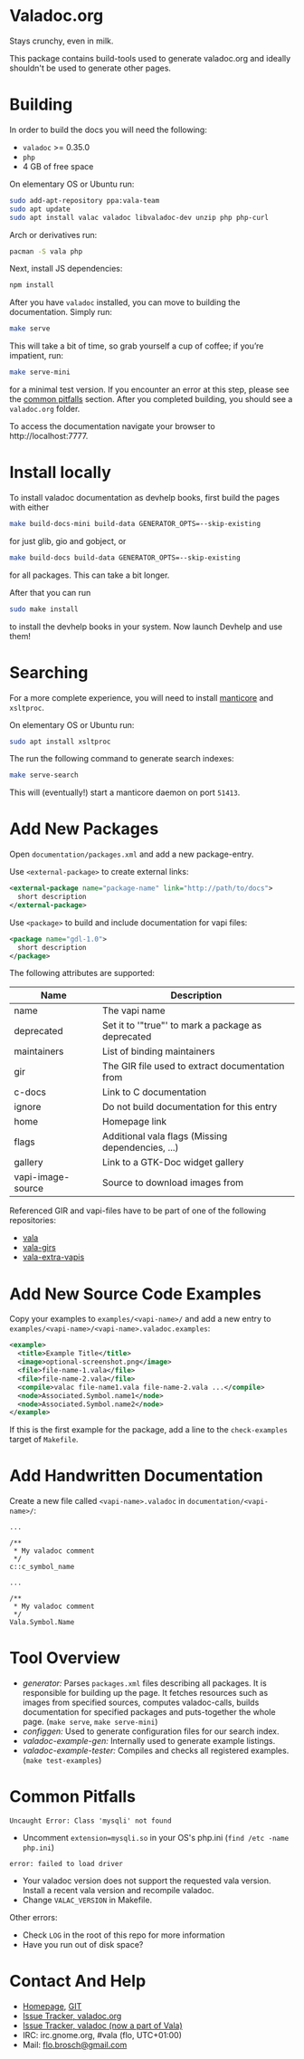 # Valadoc.org

Stays crunchy, even in milk.

This package contains build-tools used to generate valadoc.org and ideally shouldn't be used to
generate other pages.


Building
========

In order to build the docs you will need the following:
* `valadoc` >= 0.35.0
* `php`
* 4 GB of free space

On elementary OS or Ubuntu run:
```bash
sudo add-apt-repository ppa:vala-team
sudo apt update
sudo apt install valac valadoc libvaladoc-dev unzip php php-curl
```

Arch or derivatives run:
```bash
pacman -S vala php
```

Next, install JS dependencies:
```bash
npm install
```

After you have `valadoc` installed, you can move to building the documentation. Simply run:
```bash
make serve
```

This will take a bit of time, so grab yourself a cup of coffee; if you’re impatient, run:

```bash
make serve-mini
```

for a minimal test version. If you
encounter an error at this step, please see the [common pitfalls](#common-pitfalls) section. After
you completed building, you should see a `valadoc.org` folder.

To access the documentation navigate your browser to http://localhost:7777.


Install locally
===============

To install valadoc documentation as devhelp books, first build the pages with either
```bash
make build-docs-mini build-data GENERATOR_OPTS=--skip-existing
```
for just glib, gio and gobject, or
```bash
make build-docs build-data GENERATOR_OPTS=--skip-existing
```
for all packages. This can take a bit longer.

After that you can run
```bash
sudo make install
```
to install the devhelp books in your system. Now launch Devhelp and use them!


Searching
=========

For a more complete experience, you will need to install [manticore](https://manticoresearch.com/install/) and `xsltproc`.

On elementary OS or Ubuntu run:
```bash
sudo apt install xsltproc
```

The run the following command to generate search indexes:
```bash
make serve-search
```

This will (eventually!) start a manticore daemon on port `51413`.


Add New Packages
================

Open `documentation/packages.xml` and add a new package-entry.

Use `<external-package>` to create external links:

```xml
<external-package name="package-name" link="http://path/to/docs">
  short description
</external-package>
```

Use `<package>` to build and include documentation for vapi files:

```xml
<package name="gdl-1.0">
  short description
</package>
```

The following attributes are supported:

| Name              | Description                                        |
|-------------------|----------------------------------------------------|
| name              | The vapi name                                      |
| deprecated        | Set it to '"true"' to mark a package as deprecated |
| maintainers       | List of binding maintainers                        |
| gir               | The GIR file used to extract documentation from    |
| c-docs            | Link to C documentation                            |
| ignore            | Do not build documentation for this entry          |
| home              | Homepage link                                      |
| flags             | Additional vala flags (Missing dependencies, ...)  |
| gallery	        | Link to a GTK-Doc widget gallery                   |
| vapi-image-source | Source to download images from                     |


Referenced GIR and vapi-files have to be part of one of the following repositories:
- [vala](http://vala-project.org/)
- [vala-girs](https://github.com/nemequ/vala-girs)
- [vala-extra-vapis](https://gitlab.gnome.org/GNOME/vala-extra-vapis)


Add New Source Code Examples
============================

Copy your examples to `examples/<vapi-name>/` and add a new entry to `examples/<vapi-name>/<vapi-name>.valadoc.examples`:

```xml
<example>
  <title>Example Title</title>
  <image>optional-screenshot.png</image>
  <file>file-name-1.vala</file>
  <file>file-name-2.vala</file>
  <compile>valac file-name1.vala file-name-2.vala ...</compile>
  <node>Associated.Symbol.name1</node>
  <node>Associated.Symbol.name2</node>
</example>
```

If this is the first example for the package, add a line to the `check-examples` target of `Makefile`.

Add Handwritten Documentation
=============================

Create a new file called `<vapi-name>.valadoc` in `documentation/<vapi-name>/`:

```
...

/**
 * My valadoc comment
 */
c::c_symbol_name
```

```
...

/**
 * My valadoc comment
 */
Vala.Symbol.Name
```

Tool Overview
==============

- *generator:* Parses `packages.xml` files describing all packages. It is responsible for building
  up the page. It fetches resources such as images from specified sources, computes valadoc-calls,
  builds documentation for specified packages and puts-together the whole page. (`make serve`, `make serve-mini`)
- *configgen:* Used to generate configuration files for our search index.
- *valadoc-example-gen:* Internally used to generate example listings.
- *valadoc-example-tester:* Compiles and checks all registered examples. (`make test-examples`)


Common Pitfalls
===============

`Uncaught Error: Class 'mysqli' not found`
- Uncomment `extension=mysqli.so` in your OS's php.ini (`find /etc -name php.ini`)

`error: failed to load driver`
- Your valadoc version does not support the requested vala version. Install a recent vala version and
  recompile valadoc.
- Change `VALAC_VERSION` in Makefile.

Other errors:
- Check `LOG` in the root of this repo for more information
- Have you run out of disk space?


Contact And Help
=================

- [Homepage](http://www.valadoc.org), [GIT](https://github.com/vala-lang/valadoc-org)
- [Issue Tracker, valadoc.org](https://github.com/vala-lang/valadoc-org/issues)
- [Issue Tracker, valadoc (now a part of Vala)](https://gitlab.gnome.org/GNOME/vala/issues)
- IRC: irc.gnome.org, #vala (flo, UTC+01:00)
- Mail: flo.brosch@gmail.com
